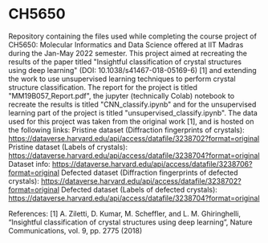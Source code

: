 # CH5650
Repository containing the files used while completing the course project of CH5650: Molecular Informatics and Data Science offered at IIT Madras during the Jan-May 2022 semester. This project aimed at recreating the results of the paper titled "Insightful classification of crystal structures using deep learning" (DOI: 10.1038/s41467-018-05169-6) [1] and extending the work to use unsupervised learning techniques to perform crystal structure classification. The report for the project is titled "MM19B057_Report.pdf", the jupyter (technically Colab) notebook to recreate the results is titled "CNN_classify.ipynb" and for the unsupervised learning part of the project is titled "unsupervised_classify.ipynb". The data used for this project was taken from the original work [1], and is hosted on the following links:
Pristine dataset (Diffraction fingerprints of crystals): 
https://dataverse.harvard.edu/api/access/datafile/3238702?format=original
Pristine dataset (Labels of crystals): 
https://dataverse.harvard.edu/api/access/datafile/3238704?format=original
Dataset info:
https://dataverse.harvard.edu/api/access/datafile/3238706?format=original
Defected dataset (Diffraction fingerprints of defected crystals):
https://dataverse.harvard.edu/api/access/datafile/3238702?format=original
Defected dataset (Labels of defected crystals):
https://dataverse.harvard.edu/api/access/datafile/3238704?format=original

References:
[1] A. Ziletti, D. Kumar, M. Scheffler, and L. M. Ghiringhelli,
        “Insightful classification of crystal structures using deep learning”,
        Nature Communications, vol. 9, pp. 2775 (2018)
